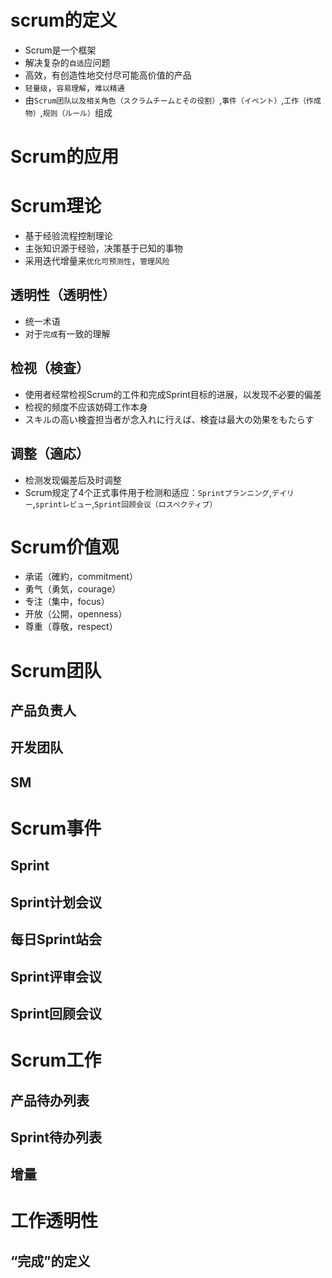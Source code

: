 # scrum的定义
- Scrum是一个框架
- 解决复杂的`自适`应问题
- 高效，有创造性地交付尽可能高价值的产品
- `轻量级`，`容易理解`，`难以精通`
- 由`Scrum团队以及相关角色（スクラムチームとその役割）`,`事件（イベント）`,`工作（作成物）`,`规则（ルール）`组成
# Scrum的应用
# Scrum理论
- 基于经验流程控制理论
- 主张知识源于经验，决策基于已知的事物
- 采用迭代增量来`优化可预测性`，`管理风险`
## 透明性（透明性）
- 统一术语
- 对于`完成`有一致的理解
## 检视（検査）
- 使用者经常检视Scrum的工件和完成Sprint目标的进展，以发现不必要的偏差
- 检视的频度不应该妨碍工作本身
- スキルの高い検査担当者が念入れに行えば、検査は最大の効果をもたらす
## 调整（適応）
- 检测发现偏差后及时调整
- Scrum规定了4个正式事件用于检测和适应：`Sprintプランニング`,`デイリー`,`sprintレビュー`,`Sprint回顾会议（ロスペクティブ）`
# Scrum价值观
- 承诺（確約，commitment）
- 勇气（勇気，courage）
- 专注（集中，focus）
- 开放（公開，openness）
- 尊重（尊敬，respect）
# Scrum团队
## 产品负责人
## 开发团队
## SM
# Scrum事件
## Sprint
## Sprint计划会议
## 每日Sprint站会
## Sprint评审会议
## Sprint回顾会议
# Scrum工作
## 产品待办列表
## Sprint待办列表
## 增量
# 工作透明性
## “完成”的定义